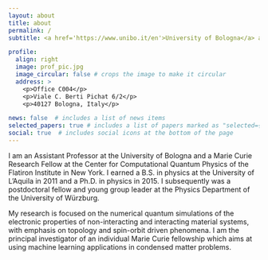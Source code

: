 ```yaml
---
layout: about
title: about
permalink: /
subtitle: <a href='https://www.unibo.it/en'>University of Bologna</a> and <a href='https://www.simonsfoundation.org/flatiron/center-for-computational-quantum-physics/'>CCQ Flatiron Institute (New York)</a>

profile:
  align: right
  image: prof_pic.jpg
  image_circular: false # crops the image to make it circular
  address: >
    <p>Office C004</p>
    <p>Viale C. Berti Pichat 6/2</p>
    <p>40127 Bologna, Italy</p>

news: false  # includes a list of news items
selected_papers: true # includes a list of papers marked as "selected={true}"
social: true  # includes social icons at the bottom of the page
---
```


I am an Assistant Professor at the University of Bologna and a Marie
Curie Research Fellow at the Center for Computational Quantum Physics of
the Flatiron Institute in New York. I earned a B.S. in physics at the
University of L’Aquila in 2011 and a Ph.D. in physics in 2015. I
subsequently was a postdoctoral fellow and young group leader at the
Physics Department of the University of Würzburg.

My research is focused on the numerical quantum simulations of the
electronic properties of non-interacting and interacting material
systems, with emphasis on topology and spin-orbit driven phenomena. I am
the principal investigator of an individual Marie Curie fellowship which
aims at using machine learning applications in condensed matter
problems.

